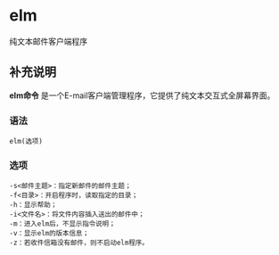 #  elm

纯文本邮件客户端程序

##  补充说明

**elm命令** 是一个E-mail客户端管理程序，它提供了纯文本交互式全屏幕界面。

###  语法

    
    
    elm(选项)
    

###  选项

    
    
    -s<邮件主题>：指定新邮件的邮件主题；
    -f<目录>：开启程序时，读取指定的目录；
    -h：显示帮助；
    -i<文件名>：将文件内容插入送出的邮件中；
    -m：进入elm后，不显示指令说明；
    -v：显示elm的版本信息；
    -z：若收件信箱没有邮件，则不启动elm程序。
    

